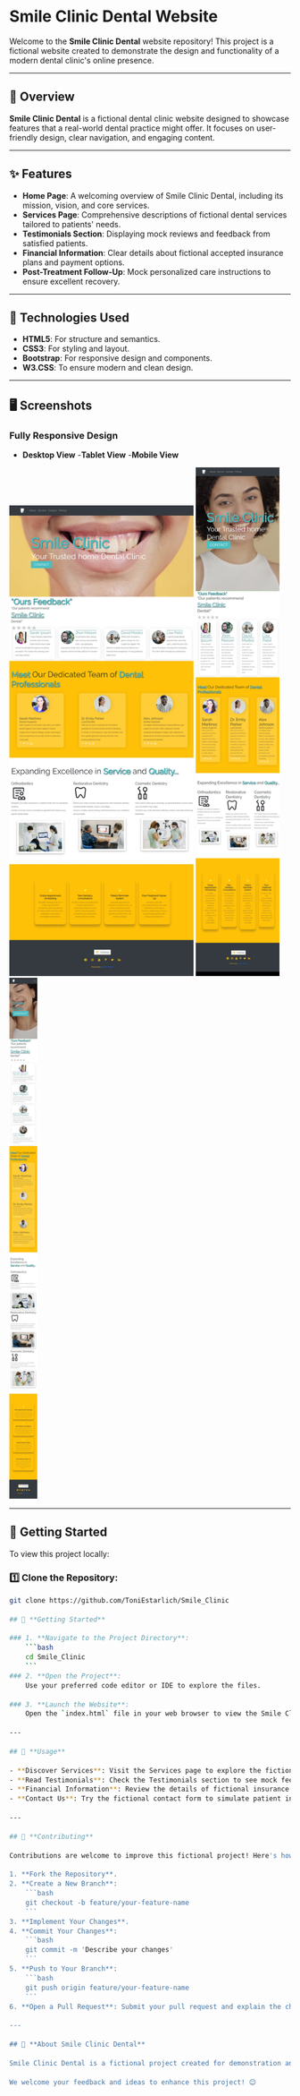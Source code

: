# Smile Clinic Dental Website

Welcome to the **Smile Clinic Dental** website repository! This project is a fictional website created to demonstrate the design and functionality of a modern dental clinic's online presence.

---

## 🌟 **Overview**

**Smile Clinic Dental** is a fictional dental clinic website designed to showcase features that a real-world dental practice might offer. It focuses on user-friendly design, clear navigation, and engaging content.

---

## ✨ **Features**

- **Home Page**: A welcoming overview of Smile Clinic Dental, including its mission, vision, and core services.
- **Services Page**: Comprehensive descriptions of fictional dental services tailored to patients' needs.
- **Testimonials Section**: Displaying mock reviews and feedback from satisfied patients.
- **Financial Information**: Clear details about fictional accepted insurance plans and payment options.
- **Post-Treatment Follow-Up**: Mock personalized care instructions to ensure excellent recovery.

---

## 🔧 **Technologies Used**

- **HTML5**: For structure and semantics.
- **CSS3**: For styling and layout.
- **Bootstrap**: For responsive design and components.
- **W3.CSS**: To ensure modern and clean design.

---

## 🖥️ **Screenshots**

### Fully Responsive Design

- **Desktop View** -**Tablet View** -**Mobile View**


<img src="./screenshots/Screen-pc.jpeg" alt="Desktop Screenshot" width="330">                <img src="./screenshots/Screen-tablet.jpeg" alt="Tablet Screenshot" width="150">               <img src="./screenshots/Screen-smartphone.jpeg" alt="Mobile Screenshot" width="50">

---

## 🚀 **Getting Started**

To view this project locally:

### 1️⃣ Clone the Repository:
```bash
git clone https://github.com/ToniEstarlich/Smile_Clinic

## 🚀 **Getting Started**

### 1. **Navigate to the Project Directory**:  
    ```bash
    cd Smile_Clinic
    ```
### 2. **Open the Project**:  
    Use your preferred code editor or IDE to explore the files.  

### 3. **Launch the Website**:  
    Open the `index.html` file in your web browser to view the Smile Clinic Dental website.

---

## 📖 **Usage**

- **Discover Services**: Visit the Services page to explore the fictional dental treatments and procedures.  
- **Read Testimonials**: Check the Testimonials section to see mock feedback from patients.  
- **Financial Information**: Review the details of fictional insurance and payment options.  
- **Contact Us**: Try the fictional contact form to simulate patient inquiries.  

---

## 🤝 **Contributing**

Contributions are welcome to improve this fictional project! Here's how you can contribute:

1. **Fork the Repository**.  
2. **Create a New Branch**:  
    ```bash
    git checkout -b feature/your-feature-name
    ```
3. **Implement Your Changes**.  
4. **Commit Your Changes**:  
    ```bash
    git commit -m 'Describe your changes'
    ```
5. **Push to Your Branch**:  
    ```bash
    git push origin feature/your-feature-name
    ```
6. **Open a Pull Request**: Submit your pull request and explain the changes you made.

---

## 🦷 **About Smile Clinic Dental**

Smile Clinic Dental is a fictional project created for demonstration and educational purposes. It is not affiliated with any real dental clinic.  

We welcome your feedback and ideas to enhance this project! 😊

